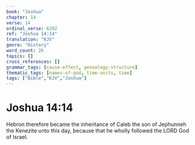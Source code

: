```yaml
---
book: "Joshua"
chapter: 14
verse: 14
ordinal_verse: 6202
ref: "Joshua 14:14"
translation: "KJV"
genre: "History"
word_count: 26
topics: []
cross_references: []
grammar_tags: [cause-effect, genealogy-structure]
thematic_tags: [names-of-god, time-units, time]
tags: ["Bible","KJV","Joshua"]
---
```


# Joshua 14:14

Hebron therefore became the inheritance of Caleb the son of Jephunneh the Kenezite unto this day, because that he wholly followed the LORD God of Israel.
